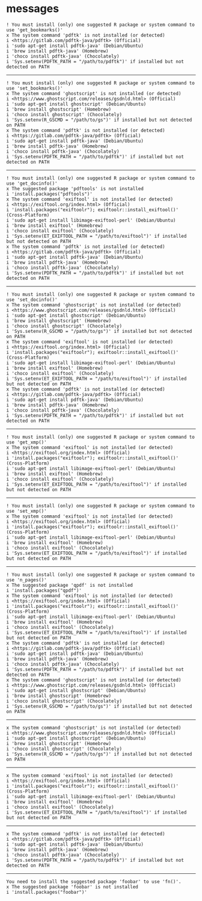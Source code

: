 # messages

    ! You must install (only) one suggested R package or system command to use 'get_bookmarks()'
    x The system command 'pdftk' is not installed (or detected)
    i <https://gitlab.com/pdftk-java/pdftk> (Official)
    i 'sudo apt-get install pdftk-java' (Debian/Ubuntu)
    i 'brew install pdftk-java' (Homebrew)
    i 'choco install pdftk-java' (Chocolately)
    i 'Sys.setenv(PDFTK_PATH = "/path/to/pdftk")' if installed but not detected on PATH

---

    ! You must install (only) one suggested R package or system command to use 'set_bookmarks()'
    x The system command 'ghostscript' is not installed (or detected)
    i <https://www.ghostscript.com/releases/gsdnld.html> (Official)
    i 'sudo apt-get install ghostscript' (Debian/Ubuntu)
    i 'brew install ghostscript' (Homebrew)
    i 'choco install ghostscript' (Chocolately)
    i 'Sys.setenv(R_GSCMD = "/path/to/gs")' if installed but not detected on PATH
    x The system command 'pdftk' is not installed (or detected)
    i <https://gitlab.com/pdftk-java/pdftk> (Official)
    i 'sudo apt-get install pdftk-java' (Debian/Ubuntu)
    i 'brew install pdftk-java' (Homebrew)
    i 'choco install pdftk-java' (Chocolately)
    i 'Sys.setenv(PDFTK_PATH = "/path/to/pdftk")' if installed but not detected on PATH

---

    ! You must install (only) one suggested R package or system command to use 'get_docinfo()'
    x The suggested package 'pdftools' is not installed
    i 'install.packages("pdftools")'
    x The system command 'exiftool' is not installed (or detected)
    i <https://exiftool.org/index.html> (Official)
    i 'install.packages("exiftoolr"); exiftoolr::install_exiftool()' (Cross-Platform)
    i 'sudo apt-get install libimage-exiftool-perl' (Debian/Ubuntu)
    i 'brew install exiftool' (Homebrew)
    i 'choco install exiftool' (Chocolately)
    i 'Sys.setenv(ET_EXIFTOOL_PATH = "/path/to/exiftool")' if installed but not detected on PATH
    x The system command 'pdftk' is not installed (or detected)
    i <https://gitlab.com/pdftk-java/pdftk> (Official)
    i 'sudo apt-get install pdftk-java' (Debian/Ubuntu)
    i 'brew install pdftk-java' (Homebrew)
    i 'choco install pdftk-java' (Chocolately)
    i 'Sys.setenv(PDFTK_PATH = "/path/to/pdftk")' if installed but not detected on PATH

---

    ! You must install (only) one suggested R package or system command to use 'set_docinfo()'
    x The system command 'ghostscript' is not installed (or detected)
    i <https://www.ghostscript.com/releases/gsdnld.html> (Official)
    i 'sudo apt-get install ghostscript' (Debian/Ubuntu)
    i 'brew install ghostscript' (Homebrew)
    i 'choco install ghostscript' (Chocolately)
    i 'Sys.setenv(R_GSCMD = "/path/to/gs")' if installed but not detected on PATH
    x The system command 'exiftool' is not installed (or detected)
    i <https://exiftool.org/index.html> (Official)
    i 'install.packages("exiftoolr"); exiftoolr::install_exiftool()' (Cross-Platform)
    i 'sudo apt-get install libimage-exiftool-perl' (Debian/Ubuntu)
    i 'brew install exiftool' (Homebrew)
    i 'choco install exiftool' (Chocolately)
    i 'Sys.setenv(ET_EXIFTOOL_PATH = "/path/to/exiftool")' if installed but not detected on PATH
    x The system command 'pdftk' is not installed (or detected)
    i <https://gitlab.com/pdftk-java/pdftk> (Official)
    i 'sudo apt-get install pdftk-java' (Debian/Ubuntu)
    i 'brew install pdftk-java' (Homebrew)
    i 'choco install pdftk-java' (Chocolately)
    i 'Sys.setenv(PDFTK_PATH = "/path/to/pdftk")' if installed but not detected on PATH

---

    ! You must install (only) one suggested R package or system command to use 'get_xmp()'
    x The system command 'exiftool' is not installed (or detected)
    i <https://exiftool.org/index.html> (Official)
    i 'install.packages("exiftoolr"); exiftoolr::install_exiftool()' (Cross-Platform)
    i 'sudo apt-get install libimage-exiftool-perl' (Debian/Ubuntu)
    i 'brew install exiftool' (Homebrew)
    i 'choco install exiftool' (Chocolately)
    i 'Sys.setenv(ET_EXIFTOOL_PATH = "/path/to/exiftool")' if installed but not detected on PATH

---

    ! You must install (only) one suggested R package or system command to use 'set_xmp()'
    x The system command 'exiftool' is not installed (or detected)
    i <https://exiftool.org/index.html> (Official)
    i 'install.packages("exiftoolr"); exiftoolr::install_exiftool()' (Cross-Platform)
    i 'sudo apt-get install libimage-exiftool-perl' (Debian/Ubuntu)
    i 'brew install exiftool' (Homebrew)
    i 'choco install exiftool' (Chocolately)
    i 'Sys.setenv(ET_EXIFTOOL_PATH = "/path/to/exiftool")' if installed but not detected on PATH

---

    ! You must install (only) one suggested R package or system command to use 'n_pages()'
    x The suggested package 'qpdf' is not installed
    i 'install.packages("qpdf")'
    x The system command 'exiftool' is not installed (or detected)
    i <https://exiftool.org/index.html> (Official)
    i 'install.packages("exiftoolr"); exiftoolr::install_exiftool()' (Cross-Platform)
    i 'sudo apt-get install libimage-exiftool-perl' (Debian/Ubuntu)
    i 'brew install exiftool' (Homebrew)
    i 'choco install exiftool' (Chocolately)
    i 'Sys.setenv(ET_EXIFTOOL_PATH = "/path/to/exiftool")' if installed but not detected on PATH
    x The system command 'pdftk' is not installed (or detected)
    i <https://gitlab.com/pdftk-java/pdftk> (Official)
    i 'sudo apt-get install pdftk-java' (Debian/Ubuntu)
    i 'brew install pdftk-java' (Homebrew)
    i 'choco install pdftk-java' (Chocolately)
    i 'Sys.setenv(PDFTK_PATH = "/path/to/pdftk")' if installed but not detected on PATH
    x The system command 'ghostscript' is not installed (or detected)
    i <https://www.ghostscript.com/releases/gsdnld.html> (Official)
    i 'sudo apt-get install ghostscript' (Debian/Ubuntu)
    i 'brew install ghostscript' (Homebrew)
    i 'choco install ghostscript' (Chocolately)
    i 'Sys.setenv(R_GSCMD = "/path/to/gs")' if installed but not detected on PATH

---

    x The system command 'ghostscript' is not installed (or detected)
    i <https://www.ghostscript.com/releases/gsdnld.html> (Official)
    i 'sudo apt-get install ghostscript' (Debian/Ubuntu)
    i 'brew install ghostscript' (Homebrew)
    i 'choco install ghostscript' (Chocolately)
    i 'Sys.setenv(R_GSCMD = "/path/to/gs")' if installed but not detected on PATH

---

    x The system command 'exiftool' is not installed (or detected)
    i <https://exiftool.org/index.html> (Official)
    i 'install.packages("exiftoolr"); exiftoolr::install_exiftool()' (Cross-Platform)
    i 'sudo apt-get install libimage-exiftool-perl' (Debian/Ubuntu)
    i 'brew install exiftool' (Homebrew)
    i 'choco install exiftool' (Chocolately)
    i 'Sys.setenv(ET_EXIFTOOL_PATH = "/path/to/exiftool")' if installed but not detected on PATH

---

    x The system command 'pdftk' is not installed (or detected)
    i <https://gitlab.com/pdftk-java/pdftk> (Official)
    i 'sudo apt-get install pdftk-java' (Debian/Ubuntu)
    i 'brew install pdftk-java' (Homebrew)
    i 'choco install pdftk-java' (Chocolately)
    i 'Sys.setenv(PDFTK_PATH = "/path/to/pdftk")' if installed but not detected on PATH

---

    You need to install the suggested package 'foobar' to use 'fn()'.
    x The suggested package 'foobar' is not installed
    i 'install.packages("foobar")'

